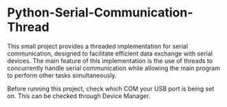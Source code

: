 # Python-Serial-Communication-Thread
This small project provides a threaded implementation for serial communication, designed to facilitate efficient data exchange with serial devices. The main feature of this implementation is the use of threads to concurrently handle serial communication while allowing the main program to perform other tasks simultaneously. 

Before running this project, check which COM your USB port is being set on. This can be checked through Device Manager.

